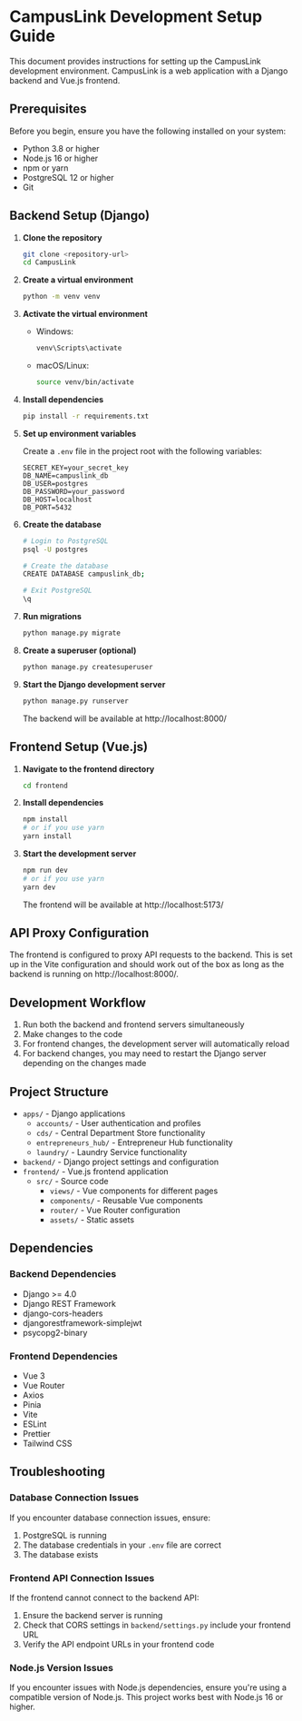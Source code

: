 # CampusLink Development Setup Guide

This document provides instructions for setting up the CampusLink development environment. CampusLink is a web application with a Django backend and Vue.js frontend.

## Prerequisites

Before you begin, ensure you have the following installed on your system:

- Python 3.8 or higher
- Node.js 16 or higher
- npm or yarn
- PostgreSQL 12 or higher
- Git

## Backend Setup (Django)

1. **Clone the repository**

   ```bash
   git clone <repository-url>
   cd CampusLink
   ```

2. **Create a virtual environment**

   ```bash
   python -m venv venv
   ```

3. **Activate the virtual environment**

   - Windows:
     ```bash
     venv\Scripts\activate
     ```
   - macOS/Linux:
     ```bash
     source venv/bin/activate
     ```

4. **Install dependencies**

   ```bash
   pip install -r requirements.txt
   ```

5. **Set up environment variables**

   Create a `.env` file in the project root with the following variables:

   ```
   SECRET_KEY=your_secret_key
   DB_NAME=campuslink_db
   DB_USER=postgres
   DB_PASSWORD=your_password
   DB_HOST=localhost
   DB_PORT=5432
   ```

6. **Create the database**

   ```bash
   # Login to PostgreSQL
   psql -U postgres
   
   # Create the database
   CREATE DATABASE campuslink_db;
   
   # Exit PostgreSQL
   \q
   ```

7. **Run migrations**

   ```bash
   python manage.py migrate
   ```

8. **Create a superuser (optional)**

   ```bash
   python manage.py createsuperuser
   ```

9. **Start the Django development server**

   ```bash
   python manage.py runserver
   ```

   The backend will be available at http://localhost:8000/

## Frontend Setup (Vue.js)

1. **Navigate to the frontend directory**

   ```bash
   cd frontend
   ```

2. **Install dependencies**

   ```bash
   npm install
   # or if you use yarn
   yarn install
   ```

3. **Start the development server**

   ```bash
   npm run dev
   # or if you use yarn
   yarn dev
   ```

   The frontend will be available at http://localhost:5173/

## API Proxy Configuration

The frontend is configured to proxy API requests to the backend. This is set up in the Vite configuration and should work out of the box as long as the backend is running on http://localhost:8000/.

## Development Workflow

1. Run both the backend and frontend servers simultaneously
2. Make changes to the code
3. For frontend changes, the development server will automatically reload
4. For backend changes, you may need to restart the Django server depending on the changes made

## Project Structure

- `apps/` - Django applications
  - `accounts/` - User authentication and profiles
  - `cds/` - Central Department Store functionality
  - `entrepreneurs_hub/` - Entrepreneur Hub functionality
  - `laundry/` - Laundry Service functionality
- `backend/` - Django project settings and configuration
- `frontend/` - Vue.js frontend application
  - `src/` - Source code
    - `views/` - Vue components for different pages
    - `components/` - Reusable Vue components
    - `router/` - Vue Router configuration
    - `assets/` - Static assets

## Dependencies

### Backend Dependencies

- Django >= 4.0
- Django REST Framework
- django-cors-headers
- djangorestframework-simplejwt
- psycopg2-binary

### Frontend Dependencies

- Vue 3
- Vue Router
- Axios
- Pinia
- Vite
- ESLint
- Prettier
- Tailwind CSS

## Troubleshooting

### Database Connection Issues

If you encounter database connection issues, ensure:

1. PostgreSQL is running
2. The database credentials in your `.env` file are correct
3. The database exists

### Frontend API Connection Issues

If the frontend cannot connect to the backend API:

1. Ensure the backend server is running
2. Check that CORS settings in `backend/settings.py` include your frontend URL
3. Verify the API endpoint URLs in your frontend code

### Node.js Version Issues

If you encounter issues with Node.js dependencies, ensure you're using a compatible version of Node.js. This project works best with Node.js 16 or higher.